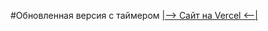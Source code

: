 #Обновленная версия с таймером [|--> Сайт на Vercel <--|](https://todo-app-git-todapp-update-artem-ishchenkos-projects.vercel.app/)
